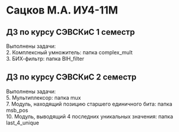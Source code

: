 # Сацков М.А. ИУ4-11М  

## ДЗ по курсу СЭВСКиС 1 семестр 
Выполнены задачи:   
  2. Комплексный умножитель: папка complex_mult  
  3. БИХ-фильтр: папка BIH_filter  

## ДЗ по курсу СЭВСКиС 2 семестр 
Выполнены задачи:   
  5. Мультиплексор: папка mux   
  7. Модуль, находящий позицию старшего единичного бита: папка msb_pos   
  10. Модуль, выводящий 4 последних уникальных значения: папка last_4_unique
